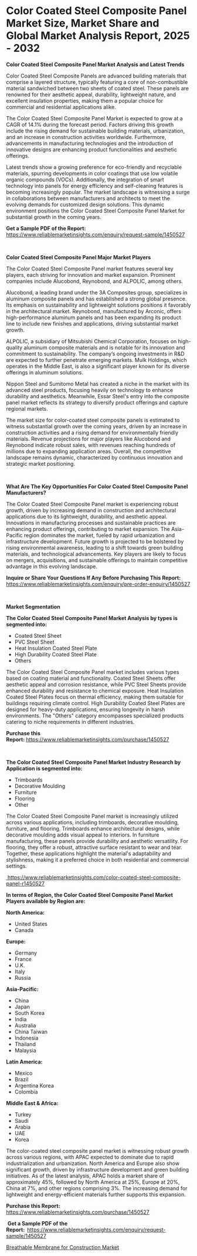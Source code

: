<p><h1>Color Coated Steel Composite Panel Market Size, Market Share and Global Market Analysis Report, 2025 - 2032</h1></p><p><strong>Color Coated Steel Composite Panel Market Analysis and Latest Trends</strong></p>
<p><p>Color Coated Steel Composite Panels are advanced building materials that comprise a layered structure, typically featuring a core of non-combustible material sandwiched between two sheets of coated steel. These panels are renowned for their aesthetic appeal, durability, lightweight nature, and excellent insulation properties, making them a popular choice for commercial and residential applications alike.</p><p>The Color Coated Steel Composite Panel Market is expected to grow at a CAGR of 14.1% during the forecast period. Factors driving this growth include the rising demand for sustainable building materials, urbanization, and an increase in construction activities worldwide. Furthermore, advancements in manufacturing technologies and the introduction of innovative designs are enhancing product functionalities and aesthetic offerings. </p><p>Latest trends show a growing preference for eco-friendly and recyclable materials, spurring developments in color coatings that use low volatile organic compounds (VOCs). Additionally, the integration of smart technology into panels for energy efficiency and self-cleaning features is becoming increasingly popular. The market landscape is witnessing a surge in collaborations between manufacturers and architects to meet the evolving demands for customized design solutions. This dynamic environment positions the Color Coated Steel Composite Panel Market for substantial growth in the coming years.</p></p>
<p><strong>Get a Sample PDF of the Report:&nbsp;</strong> <a href="https://www.reliablemarketinsights.com/enquiry/request-sample/1450527?utm_campaign=3560&utm_medium=2&utm_source=Github&utm_content=ia&utm_term=03042025&utm_id=color-coated-steel-composite-panel">https://www.reliablemarketinsights.com/enquiry/request-sample/1450527</a></p>
<p>&nbsp;</p>
<p><strong>Color Coated Steel Composite Panel Major Market Players</strong></p>
<p><p>The Color Coated Steel Composite Panel market features several key players, each striving for innovation and market expansion. Prominent companies include Alucobond, Reynobond, and ALPOLIC, among others. </p><p>Alucobond, a leading brand under the 3A Composites group, specializes in aluminum composite panels and has established a strong global presence. Its emphasis on sustainability and lightweight solutions positions it favorably in the architectural market. Reynobond, manufactured by Arconic, offers high-performance aluminum panels and has been expanding its product line to include new finishes and applications, driving substantial market growth. </p><p>ALPOLIC, a subsidiary of Mitsubishi Chemical Corporation, focuses on high-quality aluminum composite materials and is notable for its innovation and commitment to sustainability. The company’s ongoing investments in R&D are expected to further penetrate emerging markets. Mulk Holdings, which operates in the Middle East, is also a significant player known for its diverse offerings in aluminum solutions.</p><p>Nippon Steel and Sumitomo Metal has created a niche in the market with its advanced steel products, focusing heavily on technology to enhance durability and aesthetics. Meanwhile, Essar Steel's entry into the composite panel market reflects its strategy to diversify product offerings and capture regional markets.</p><p>The market size for color-coated steel composite panels is estimated to witness substantial growth over the coming years, driven by an increase in construction activities and a rising demand for environmentally friendly materials. Revenue projections for major players like Alucobond and Reynobond indicate robust sales, with revenues reaching hundreds of millions due to expanding application areas. Overall, the competitive landscape remains dynamic, characterized by continuous innovation and strategic market positioning.</p></p>
<p>&nbsp;</p>
<p><strong>What Are The Key Opportunities For Color Coated Steel Composite Panel Manufacturers?</strong></p>
<p><p>The Color Coated Steel Composite Panel market is experiencing robust growth, driven by increasing demand in construction and architectural applications due to its lightweight, durability, and aesthetic appeal. Innovations in manufacturing processes and sustainable practices are enhancing product offerings, contributing to market expansion. The Asia-Pacific region dominates the market, fueled by rapid urbanization and infrastructure development. Future growth is projected to be bolstered by rising environmental awareness, leading to a shift towards green building materials, and technological advancements. Key players are likely to focus on mergers, acquisitions, and sustainable offerings to maintain competitive advantage in this evolving landscape.</p></p>
<p><strong>Inquire or Share Your Questions If Any Before Purchasing This Report:</strong> <a href="https://www.reliablemarketinsights.com/enquiry/pre-order-enquiry/1450527?utm_campaign=3560&utm_medium=2&utm_source=Github&utm_content=ia&utm_term=03042025&utm_id=color-coated-steel-composite-panel">https://www.reliablemarketinsights.com/enquiry/pre-order-enquiry/1450527</a></p>
<p>&nbsp;</p>
<p><strong>Market Segmentation</strong></p>
<p><strong>The Color Coated Steel Composite Panel Market Analysis by types is segmented into:</strong></p>
<p><ul><li>Coated Steel Sheet</li><li>PVC Steel Sheet</li><li>Heat Insulation Coated Steel Plate</li><li>High Durability Coated Steel Plate</li><li>Others</li></ul></p>
<p><p>The Color Coated Steel Composite Panel market includes various types based on coating material and functionality. Coated Steel Sheets offer aesthetic appeal and corrosion resistance, while PVC Steel Sheets provide enhanced durability and resistance to chemical exposure. Heat Insulation Coated Steel Plates focus on thermal efficiency, making them suitable for buildings requiring climate control. High Durability Coated Steel Plates are designed for heavy-duty applications, ensuring longevity in harsh environments. The "Others" category encompasses specialized products catering to niche requirements in different industries.</p></p>
<p><strong>Purchase this Report:&nbsp;</strong><a href="https://www.reliablemarketinsights.com/purchase/1450527?utm_campaign=3560&utm_medium=2&utm_source=Github&utm_content=ia&utm_term=03042025&utm_id=color-coated-steel-composite-panel">https://www.reliablemarketinsights.com/purchase/1450527</a></p>
<p>&nbsp;</p>
<p><strong>The Color Coated Steel Composite Panel Market Industry Research by Application is segmented into:</strong></p>
<p><ul><li>Trimboards</li><li>Decorative Moulding</li><li>Furniture</li><li>Flooring</li><li>Other</li></ul></p>
<p><p>The Color Coated Steel Composite Panel market is increasingly utilized across various applications, including trimboards, decorative moulding, furniture, and flooring. Trimboards enhance architectural designs, while decorative moulding adds visual appeal to interiors. In furniture manufacturing, these panels provide durability and aesthetic versatility. For flooring, they offer a robust, attractive surface resistant to wear and tear. Together, these applications highlight the material's adaptability and stylishness, making it a preferred choice in both residential and commercial settings.</p></p>
<p><a href="https://www.reliablemarketinsights.com/color-coated-steel-composite-panel-r1450527?utm_campaign=3560&utm_medium=2&utm_source=Github&utm_content=ia&utm_term=03042025&utm_id=color-coated-steel-composite-panel">&nbsp;https://www.reliablemarketinsights.com/color-coated-steel-composite-panel-r1450527</a></p>
<p><strong>In terms of Region, the Color Coated Steel Composite Panel Market Players available by Region are:</strong></p>
<p>
    <p> <strong> North America: </strong>
        <ul>
            <li>United States</li>
            <li>Canada</li>
        </ul>
        </p> 
    <p> <strong> Europe: </strong>
        <ul>
            <li>Germany</li>
            <li>France</li>
            <li>U.K.</li>
            <li>Italy</li>
            <li>Russia</li>
        </ul>
        </p> 
    <p> <strong> Asia-Pacific: </strong>
        <ul>
            <li>China</li>
            <li>Japan</li>
            <li>South Korea</li>
            <li>India</li>
            <li>Australia</li>
            <li>China Taiwan</li>
            <li>Indonesia</li>
            <li>Thailand</li>
            <li>Malaysia</li>
        </ul>
        </p> 
    <p> <strong> Latin America: </strong>
        <ul>
            <li>Mexico</li>
            <li>Brazil</li>
            <li>Argentina Korea</li>
            <li>Colombia</li>
        </ul>
        </p> 
    <p> <strong> Middle East & Africa: </strong>
        <ul>
            <li>Turkey</li>
            <li>Saudi</li>
            <li>Arabia</li>
            <li>UAE</li>
            <li>Korea</li>
        </ul>
    </p>
    </p>
<p><p>The color-coated steel composite panel market is witnessing robust growth across various regions, with APAC expected to dominate due to rapid industrialization and urbanization. North America and Europe also show significant growth, driven by infrastructure development and green building initiatives. As of the latest analysis, APAC holds a market share of approximately 45%, followed by North America at 25%, Europe at 20%, China at 7%, and other regions comprising 3%. The increasing demand for lightweight and energy-efficient materials further supports this expansion.</p></p>
<p><strong>Purchase this Report: </strong><a href="https://www.reliablemarketinsights.com/purchase/1450527?utm_campaign=3560&utm_medium=2&utm_source=Github&utm_content=ia&utm_term=03042025&utm_id=color-coated-steel-composite-panel">https://www.reliablemarketinsights.com/purchase/1450527</a></p>
<p>&nbsp;<strong>Get a Sample PDF of the Report:&nbsp;&nbsp;</strong><a href="https://www.reliablemarketinsights.com/enquiry/request-sample/1450527?utm_campaign=3560&utm_medium=2&utm_source=Github&utm_content=ia&utm_term=03042025&utm_id=color-coated-steel-composite-panel">https://www.reliablemarketinsights.com/enquiry/request-sample/1450527</a></p>
<p><strong></strong></p>
<p><p><a href="https://github.com/syiqvanyo/Market-Research-Report-List-1/blob/main/breathable-membrane-for-construction-market.md?utm_campaign=3560&utm_medium=2&utm_source=Github&utm_content=ia&utm_term=03042025&utm_id=color-coated-steel-composite-panel">Breathable Membrane for Construction Market</a></p></p>